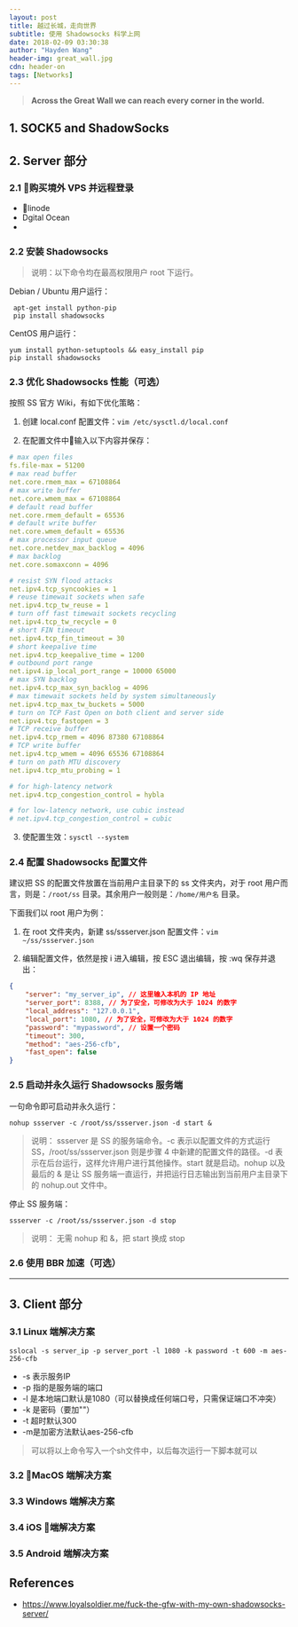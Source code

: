 ```yaml
---
layout: post
title: 越过长城，走向世界
subtitle: 使用 Shadowsocks 科学上网
date: 2018-02-09 03:30:38
author: "Hayden Wang"
header-img: great_wall.jpg
cdn: header-on
tags: [Networks]
---
```


> **Across the Great Wall we can reach every corner in the world.**

## 1. SOCK5 and ShadowSocks

## 2. Server 部分

### 2.1 购买境外 VPS 并远程登录

- linode
- Dgital Ocean
- 

### 2.2 安装 Shadowsocks

> 说明：以下命令均在最高权限用户 root 下运行。

Debian / Ubuntu 用户运行：
```shell
 apt-get install python-pip
 pip install shadowsocks
```

CentOS 用户运行：
```shell
yum install python-setuptools && easy_install pip
pip install shadowsocks
```

### 2.3 优化 Shadowsocks 性能（可选）

按照 SS 官方 Wiki，有如下优化策略：

1. 创建 local.conf 配置文件：`vim /etc/sysctl.d/local.conf`

2. 在配置文件中输入以下内容并保存：
```yaml
# max open files
fs.file-max = 51200
# max read buffer
net.core.rmem_max = 67108864
# max write buffer
net.core.wmem_max = 67108864
# default read buffer
net.core.rmem_default = 65536
# default write buffer
net.core.wmem_default = 65536
# max processor input queue
net.core.netdev_max_backlog = 4096
# max backlog
net.core.somaxconn = 4096

# resist SYN flood attacks
net.ipv4.tcp_syncookies = 1
# reuse timewait sockets when safe
net.ipv4.tcp_tw_reuse = 1
# turn off fast timewait sockets recycling
net.ipv4.tcp_tw_recycle = 0
# short FIN timeout
net.ipv4.tcp_fin_timeout = 30
# short keepalive time
net.ipv4.tcp_keepalive_time = 1200
# outbound port range
net.ipv4.ip_local_port_range = 10000 65000
# max SYN backlog
net.ipv4.tcp_max_syn_backlog = 4096
# max timewait sockets held by system simultaneously
net.ipv4.tcp_max_tw_buckets = 5000
# turn on TCP Fast Open on both client and server side
net.ipv4.tcp_fastopen = 3
# TCP receive buffer
net.ipv4.tcp_rmem = 4096 87380 67108864
# TCP write buffer
net.ipv4.tcp_wmem = 4096 65536 67108864
# turn on path MTU discovery
net.ipv4.tcp_mtu_probing = 1

# for high-latency network
net.ipv4.tcp_congestion_control = hybla

# for low-latency network, use cubic instead
# net.ipv4.tcp_congestion_control = cubic
```

3. 使配置生效：`sysctl --system`

### 2.4 配置 Shadowsocks 配置文件

建议把 SS 的配置文件放置在当前用户主目录下的 ss 文件夹内，对于 root 用户而言，则是：`/root/ss` 目录。其余用户一般则是：`/home/用户名` 目录。

下面我们以 root 用户为例：

1. 在 root 文件夹内，新建 ss/ssserver.json 配置文件：`vim ~/ss/ssserver.json`

2. 编辑配置文件，依然是按 i 进入编辑，按 ESC 退出编辑，按 :wq 保存并退出：
```json
{
    "server": "my_server_ip", // 这里输入本机的 IP 地址
    "server_port": 8388, // 为了安全，可修改为大于 1024 的数字
    "local_address": "127.0.0.1",
    "local_port": 1080, // 为了安全，可修改为大于 1024 的数字
    "password": "mypassword", // 设置一个密码
    "timeout": 300,
    "method": "aes-256-cfb",
    "fast_open": false
}
```

### 2.5 启动并永久运行 Shadowsocks 服务端

一句命令即可启动并永久运行：
```shell
nohup ssserver -c /root/ss/ssserver.json -d start &
```

> 说明： ssserver 是 SS 的服务端命令。-c 表示以配置文件的方式运行 SS，/root/ss/ssserver.json 则是步骤 4 中新建的配置文件的路径。-d 表示在后台运行，这样允许用户进行其他操作。start 就是启动。nohup 以及最后的 & 是让 SS 服务端一直运行，并把运行日志输出到当前用户主目录下的 nohup.out 文件中。

停止 SS 服务端：
```shell
ssserver -c /root/ss/ssserver.json -d stop
```

> 说明： 无需 nohup 和 &，把 start 换成 stop


### 2.6 使用 BBR 加速（可选）

---

## 3. Client 部分

### 3.1 Linux 端解决方案

```shell
sslocal -s server_ip -p server_port -l 1080 -k password -t 600 -m aes-256-cfb
```

- -s 表示服务IP
- -p 指的是服务端的端口
- -l 是本地端口默认是1080（可以替换成任何端口号，只需保证端口不冲突）
- -k 是密码（要加""）
- -t 超时默认300
- -m是加密方法默认aes-256-cfb

> 可以将以上命令写入一个sh文件中，以后每次运行一下脚本就可以

### 3.2 MacOS 端解决方案

### 3.3 Windows 端解决方案

### 3.4 iOS 端解决方案

### 3.5 Android 端解决方案


## References

- https://www.loyalsoldier.me/fuck-the-gfw-with-my-own-shadowsocks-server/